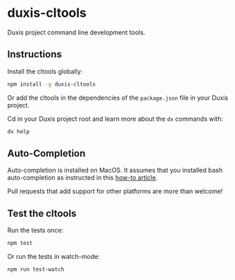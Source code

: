# duxis-cltools

Duxis project command line development tools.

## Instructions

Install the cltools globally:

```bash
npm install -g duxis-cltools
```

Or add the cltools in the dependencies of the `package.json` file in your Duxis project.

Cd in your Duxis project root and learn more about the `dx` commands with:

```bash
dx help
```



## Auto-Completion

Auto-completion is installed on MacOS.
It assumes that you installed bash auto-completion as instructed in this [how-to article](https://iminds.atlassian.net/wiki/spaces/developers/pages/83132417). 

Pull requests that add support for other platforms are more than welcome!



## Test the cltools

Run the tests once:

```bash
npm test
```

Or run the tests in watch-mode:

```bash
npm run test-watch
```



[Mocha]: https://mochajs.org
